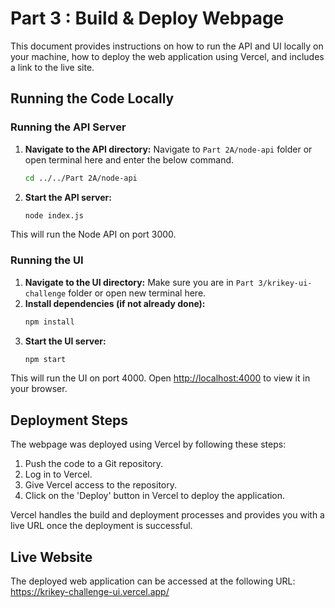 # Part 3 : Build & Deploy Webpage

This document provides instructions on how to run the API and UI locally on your machine, how to deploy the web application using Vercel, and includes a link to the live site.

## Running the Code Locally

### Running the API Server

1. **Navigate to the API directory:**
Navigate to `Part 2A/node-api` folder or open terminal here and enter the below command.
   ```bash
   cd ../../Part 2A/node-api
   ```
2. **Start the API server:**
    ```bash
    node index.js
    ```
This will run the Node API on port 3000.

### Running the UI

1. **Navigate to the UI directory:**
Make sure you are in `Part 3/krikey-ui-challenge` folder or open new terminal here.
2. **Install dependencies (if not already done):**
    ```bash
    npm install
    ```
3. **Start the UI server:**
    ```bash
    npm start
    ```
This will run the UI on port 4000.
Open [http://localhost:4000](http://localhost:4000) to view it in your browser.

## Deployment Steps
The webpage was deployed using Vercel by following these steps:

1. Push the code to a Git repository.
2. Log in to Vercel.
3. Give Vercel access to the repository.
4. Click on the 'Deploy' button in Vercel to deploy the application.

Vercel handles the build and deployment processes and provides you with a live URL once the deployment is successful.

## Live Website
The deployed web application can be accessed at the following URL:
https://krikey-challenge-ui.vercel.app/

